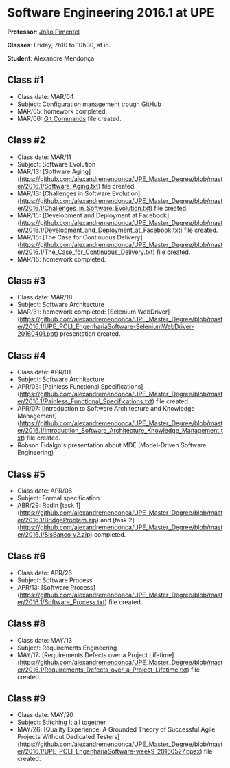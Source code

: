 # Software Engineering 2016.1 at UPE

**Professor**: [João Pimentel](http://www.cin.ufpe.br/~jhcp)

**Classes**: Friday, 7h10 to 10h30, at i5.

**Student**: Alexandre Mendonça

## Class #1
- Class date: MAR/04
- Subject: Configuration management trough GitHub
- MAR/05: homework completed.
- MAR/06: [Git Commands](https://github.com/alexandremendonca/UPE_Master_Degree/blob/master/2016.1/Git_Commands.txt) file created.

## Class #2
- Class date: MAR/11
- Subject: Software Evolution
- MAR/13: [Software Aging] (https://github.com/alexandremendonca/UPE_Master_Degree/blob/master/2016.1/Software_Aging.txt) file created.
- MAR/13: [Challenges in Software Evolution] (https://github.com/alexandremendonca/UPE_Master_Degree/blob/master/2016.1/Challenges_in_Software_Evolution.txt) file created.
- MAR/15: [Development and Deployment at Facebook] (https://github.com/alexandremendonca/UPE_Master_Degree/blob/master/2016.1/Development_and_Deployment_at_Facebook.txt) file created.
- MAR/15: [The Case for Continuous Delivery] (https://github.com/alexandremendonca/UPE_Master_Degree/blob/master/2016.1/The_Case_for_Continuous_Delivery.txt) file created.
- MAR/16: homework completed.

## Class #3
- Class date: MAR/18
- Subject: Software Architecture
- MAR/31: homework completed: [Selenium WebDriver] (https://github.com/alexandremendonca/UPE_Master_Degree/blob/master/2016.1/UPE_POLI_EngenhariaSoftware-SeleniumWebDriver-20160401.ppt) presentation created.

## Class #4
- Class date: APR/01
- Subject: Software Architecture
- APR/03: [Painless Functional Specifications] (https://github.com/alexandremendonca/UPE_Master_Degree/blob/master/2016.1/Painless_Functional_Specifications.txt) file created.
- APR/07: [Introduction to Software Architecture and Knowledge Management] (https://github.com/alexandremendonca/UPE_Master_Degree/blob/master/2016.1/Introduction_Software_Architecture_Knowledge_Management.txt) file created.
- Robson Fidalgo's presentation about MDE (Model-Driven Software Engineering)

## Class #5
- Class date: APR/08
- Subject: Formal specification
- ABR/29: Rodin [task 1] (https://github.com/alexandremendonca/UPE_Master_Degree/blob/master/2016.1/BridgeProblem.zip) and [task 2] (https://github.com/alexandremendonca/UPE_Master_Degree/blob/master/2016.1/SisBanco_v2.zip) completed.

## Class #6
- Class date: APR/26
- Subject: Software Process
- APR/13: [Software Process] (https://github.com/alexandremendonca/UPE_Master_Degree/blob/master/2016.1/Software_Process.txt) file created.


## Class #8
- Class date: MAY/13
- Subject: Requirements Engineering
- MAY/17: [Requirements Defects over a Project Lifetime] (https://github.com/alexandremendonca/UPE_Master_Degree/blob/master/2016.1/Requirements_Defects_over_a_Project_Lifetime.txt) file created.

## Class #9
- Class date: MAY/20
- Subject: Stitching it all together
- MAY/26: [Quality Experience: A Grounded Theory of Successful Agile Projects Without Dedicated Testers] (https://github.com/alexandremendonca/UPE_Master_Degree/blob/master/2016.1/UPE_POLI_EngenhariaSoftware-week9_20160527.ppsx) file created.
